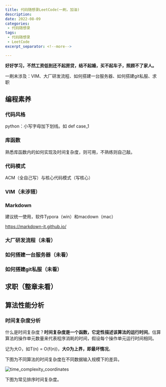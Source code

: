```yaml
---
title: 代码随想录LeetCode(一刷，加油)
description: 
date: 2022-08-09
categories:
 - 代码随想录
tags:
 - 代码随想录
 - LeetCode
excerpt_separator: <!--more--> 

---
```




**好好学习，不然工资低到还不起房贷，结不起婚，买不起车子，照顾不了家人。**

一刷未涉及：VIM、大厂研发流程、如何搭建一台服务器、如何搭建git私服、求职

<!--more--> 

## 编程素养

### 代码风格

python：小写字母加下划线。如 def case_1

### 库函数

熟悉库函数内的如何实现及时间复杂度，则可用，不熟练则自己敲。

### 代码模式

ACM（全自己写）与核心代码模式（写核心）

### VIM（未涉猎）

### Markdown

建议统一使用，软件Typora（win）和macdown（mac）

https://markdown-it.github.io/

### 大厂研发流程（未看）

### 如何搭建一台服务器（未看）

### 如何搭建git私服（未看）

## 求职（整章未看）

## 算法性能分析

### 时间复杂度分析

什么是时间复杂度？**时间复杂度是一个函数，它定性描述该算法的运行时间**。估算算法的操作单元数量来代表程序消耗的时间，假设每个操作单元运行时间相同。

记为大O，如T(n) = O(f(n))，**大O为上界，即最坏情况**。

下图为不同算法的时间复杂度在不同数据输入规模下的差异。

![time_complexity_coordinates](https://sunjc911.github.io/assets/images/DMSXLLeetCode1/time_complexity_coordinates.png)

下图为常见排序时间复杂度。

